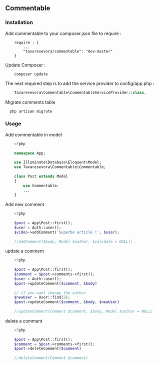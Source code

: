 ## Commentable ##
 
### Installation ###
 
Add commentable to your composer.json file to require :
```
    require : {
        ...
        "tavaresevora/commentable": "dev-master"
    }
```
 
Update Composer :
```
    composer update
```
 
The next required step is to add the service provider to config/app.php :
``` php
    Tavaresevora\Commentable\CommentableServiceProvider::class,
```
 
Migrate comments table
```
  php artisan migrate
```
 
### Usage ###

Add commentable in model
``` php
    <?php
    
    namespace App;
   
    use Illuminate\Database\Eloquent\Model;
    use Tavaresevora\Commentable\Commentable;
    
    class Post extends Model
    {
        use Commentable;
        ...
    }
```

Add new comment
``` php
    <?php
    
    $post = App\Post::first();
    $user = Auth::user();
    $video->addComment('Superbe article !', $user);
    
    //addComment($body, Model $author, $validate = NULL);
```

update a comment
``` php
    <?php
    
    $post = App\Post::first();
    $comment = $post->comments->first();
    $user = Auth::user();
    $post->updateComment($comment, $body)
    
    // If you want change the author
    $newUser = User::find(2);
    $post->updateComment($comment, $body, $newUser)
    
    //updateComment(Comment $comment, $body, Model $author = NULL)
```

delete a comment
``` php
    <?php
    
    $post = App\Post::first();
    $comment = $post->comments->first();
    $post->deleteComment($comment)
    
    //deleteComment(Comment $comment)
```